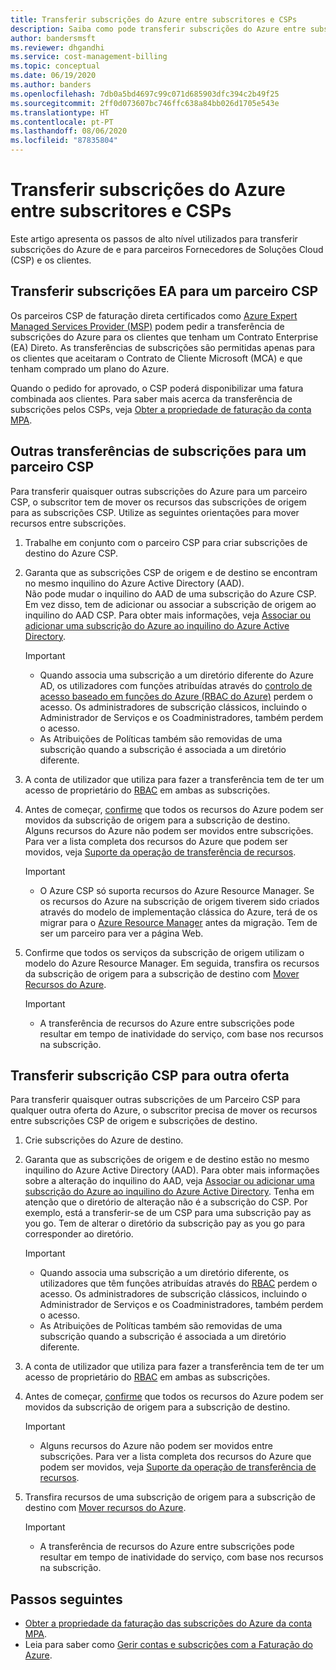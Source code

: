 ```yaml
---
title: Transferir subscrições do Azure entre subscritores e CSPs
description: Saiba como pode transferir subscrições do Azure entre subscritores e CSPs.
author: bandersmsft
ms.reviewer: dhgandhi
ms.service: cost-management-billing
ms.topic: conceptual
ms.date: 06/19/2020
ms.author: banders
ms.openlocfilehash: 7db0a5bd4697c99c071d685903dfc394c2b49f25
ms.sourcegitcommit: 2ff0d073607bc746ffc638a84bb026d1705e543e
ms.translationtype: HT
ms.contentlocale: pt-PT
ms.lasthandoff: 08/06/2020
ms.locfileid: "87835804"
---
```

# <a name="transfer-azure-subscriptions-between-subscribers-and-csps"></a>Transferir subscrições do Azure entre subscritores e CSPs

Este artigo apresenta os passos de alto nível utilizados para transferir subscrições do Azure de e para parceiros Fornecedores de Soluções Cloud (CSP) e os clientes.

## <a name="transfer-ea-subscriptions-to-a-csp-partner"></a>Transferir subscrições EA para um parceiro CSP

Os parceiros CSP de faturação direta certificados como [Azure Expert Managed Services Provider (MSP)](https://partner.microsoft.com/membership/azure-expert-msp) podem pedir a transferência de subscrições do Azure para os clientes que tenham um Contrato Enterprise (EA) Direto. As transferências de subscrições são permitidas apenas para os clientes que aceitaram o Contrato de Cliente Microsoft (MCA) e que tenham comprado um plano do Azure.

Quando o pedido for aprovado, o CSP poderá disponibilizar uma fatura combinada aos clientes. Para saber mais acerca da transferência de subscrições pelos CSPs, veja [ Obter a propriedade de faturação da conta MPA](mpa-request-ownership.md).

## <a name="other-subscription-transfers-to-a-csp-partner"></a>Outras transferências de subscrições para um parceiro CSP

Para transferir quaisquer outras subscrições do Azure para um parceiro CSP, o subscritor tem de mover os recursos das subscrições de origem para as subscrições CSP. Utilize as seguintes orientações para mover recursos entre subscrições.

1. Trabalhe em conjunto com o parceiro CSP para criar subscrições de destino do Azure CSP.
1. Garanta que as subscrições CSP de origem e de destino se encontram no mesmo inquilino do Azure Active Directory (AAD).  
    Não pode mudar o inquilino do AAD de uma subscrição do Azure CSP. Em vez disso, tem de adicionar ou associar a subscrição de origem ao inquilino do AAD CSP. Para obter mais informações, veja [Associar ou adicionar uma subscrição do Azure ao inquilino do Azure Active Directory](../../active-directory/fundamentals/active-directory-how-subscriptions-associated-directory.md).
    > [!IMPORTANT]
    > - Quando associa uma subscrição a um diretório diferente do Azure AD, os utilizadores com funções atribuídas através do [controlo de acesso baseado em funções do Azure (RBAC do Azure)](../../role-based-access-control/role-assignments-portal.md) perdem o acesso. Os administradores de subscrição clássicos, incluindo o Administrador de Serviços e os Coadministradores, também perdem o acesso.
    > - As Atribuições de Políticas também são removidas de uma subscrição quando a subscrição é associada a um diretório diferente.
1. A conta de utilizador que utiliza para fazer a transferência tem de ter um acesso de proprietário do [RBAC](add-change-subscription-administrator.md) em ambas as subscrições.
1. Antes de começar, [confirme](/rest/api/resources/resources/validatemoveresources) que todos os recursos do Azure podem ser movidos da subscrição de origem para a subscrição de destino.  
    Alguns recursos do Azure não podem ser movidos entre subscrições. Para ver a lista completa dos recursos do Azure que podem ser movidos, veja [Suporte da operação de transferência de recursos](../../azure-resource-manager/management/move-support-resources.md).
    > [!IMPORTANT]
    >  - O Azure CSP só suporta recursos do Azure Resource Manager. Se os recursos do Azure na subscrição de origem tiverem sido criados através do modelo de implementação clássica do Azure, terá de os migrar para o [Azure Resource Manager](https://docs.microsoft.com/azure/cloud-solution-provider/migration/ea-payg-to-azure-csp/ea-open-direct-asm-to-arm) antes da migração. Tem de ser um parceiro para ver a página Web.

1. Confirme que todos os serviços da subscrição de origem utilizam o modelo do Azure Resource Manager. Em seguida, transfira os recursos da subscrição de origem para a subscrição de destino com [Mover Recursos do Azure](../../azure-resource-manager/management/move-resource-group-and-subscription.md).
    > [!IMPORTANT]
    >  - A transferência de recursos do Azure entre subscrições pode resultar em tempo de inatividade do serviço, com base nos recursos na subscrição.

## <a name="transfer-csp-subscription-to-other-offer"></a>Transferir subscrição CSP para outra oferta

Para transferir quaisquer outras subscrições de um Parceiro CSP para qualquer outra oferta do Azure, o subscritor precisa de mover os recursos entre subscrições CSP de origem e subscrições de destino.

1. Crie subscrições do Azure de destino.
1. Garanta que as subscrições de origem e de destino estão no mesmo inquilino do Azure Active Directory (AAD). Para obter mais informações sobre a alteração do inquilino do AAD, veja [Associar ou adicionar uma subscrição do Azure ao inquilino do Azure Active Directory](../../active-directory/fundamentals/active-directory-how-subscriptions-associated-directory.md).
    Tenha em atenção que o diretório de alteração não é a subscrição do CSP. Por exemplo, está a transferir-se de um CSP para uma subscrição pay as you go. Tem de alterar o diretório da subscrição pay as you go para corresponder ao diretório.

    > [!IMPORTANT]
    >  - Quando associa uma subscrição a um diretório diferente, os utilizadores que têm funções atribuídas através do [RBAC](../../role-based-access-control/role-assignments-portal.md) perdem o acesso. Os administradores de subscrição clássicos, incluindo o Administrador de Serviços e os Coadministradores, também perdem o acesso.
    >  - As Atribuições de Políticas também são removidas de uma subscrição quando a subscrição é associada a um diretório diferente.

1. A conta de utilizador que utiliza para fazer a transferência tem de ter um acesso de proprietário do [RBAC](add-change-subscription-administrator.md) em ambas as subscrições.
1. Antes de começar, [confirme](/rest/api/resources/resources/validatemoveresources) que todos os recursos do Azure podem ser movidos da subscrição de origem para a subscrição de destino.
    > [!IMPORTANT]
    >  - Alguns recursos do Azure não podem ser movidos entre subscrições. Para ver a lista completa dos recursos do Azure que podem ser movidos, veja [Suporte da operação de transferência de recursos](../../azure-resource-manager/management/move-support-resources.md).

1. Transfira recursos de uma subscrição de origem para a subscrição de destino com [Mover recursos do Azure](../../azure-resource-manager/management/move-resource-group-and-subscription.md).
    > [!IMPORTANT]
    >  - A transferência de recursos do Azure entre subscrições pode resultar em tempo de inatividade do serviço, com base nos recursos na subscrição.

## <a name="next-steps"></a>Passos seguintes
- [Obter a propriedade da faturação das subscrições do Azure da conta MPA](mpa-request-ownership.md).
- Leia para saber como [Gerir contas e subscrições com a Faturação do Azure](../index.yml).
